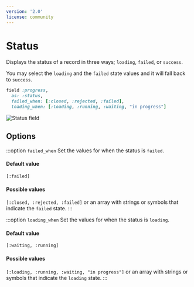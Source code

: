```yaml
---
version: '2.0'
license: community
---
```


# Status

Displays the status of a record in three ways; `loading`, `failed`, or `success`.

You may select the `loading` and the `failed` state values and it will fall back to `success`.

```ruby
field :progress,
  as: :status,
  failed_when: [:closed, :rejected, :failed],
  loading_when: [:loading, :running, :waiting, "in progress"]
```

<img :src="('/assets/img/fields/status.jpg')" alt="Status field" class="border mb-4" />

## Options

:::option `failed_when`
Set the values for when the status is `failed`.

#### Default value

`[:failed]`

#### Possible values

`[:closed, :rejected, :failed]` or an array with strings or symbols that indicate the `failed` state.
:::

:::option `loading_when`
Set the values for when the status is `loading`.

#### Default value

`[:waiting, :running]`

#### Possible values

`[:loading, :running, :waiting, "in progress"]` or an array with strings or symbols that indicate the `loading` state.
:::


